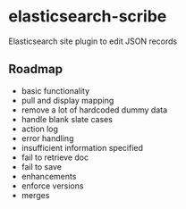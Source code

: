 # elasticsearch-scribe
Elasticsearch site plugin to edit JSON records

## Roadmap

* basic functionality
 * pull and display mapping
 * remove a lot of hardcoded dummy data
 * handle blank slate cases
 * action log
 * error handling
  * insufficient information specified
  * fail to retrieve doc
  * fail to save
* enhancements
 * enforce versions
 * merges

